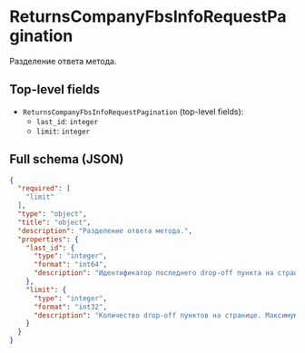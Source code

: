 # ReturnsCompanyFbsInfoRequestPagination

Разделение ответа метода.

## Top-level fields
- `ReturnsCompanyFbsInfoRequestPagination` (top-level fields):
  - `last_id`: `integer`
  - `limit`: `integer`

## Full schema (JSON)
```json
{
  "required": [
    "limit"
  ],
  "type": "object",
  "title": "object",
  "description": "Разделение ответа метода.",
  "properties": {
    "last_id": {
      "type": "integer",
      "format": "int64",
      "description": "Идентификатор последнего drop-off пункта на странице. Для первого запроса оставьте это поле пустым.\n\nЧтобы получить следующие значения, укажите `id` последнего drop-off пункта из ответа предыдущего запроса.\n"
    },
    "limit": {
      "type": "integer",
      "format": "int32",
      "description": "Количество drop-off пунктов на странице. Максимум — 500."
    }
  }
}
```
